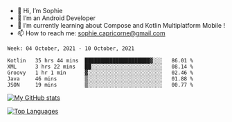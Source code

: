 - 👋 Hi, I’m Sophie
- 👀 I’m an Android Developer
- 🌱 I’m currently learning about Compose and Kotlin Multiplatform Mobile !
- 📫 How to reach me: sophie.capricorne@gmail.com


<!--START_SECTION:waka-->
```text
Week: 04 October, 2021 - 10 October, 2021

Kotlin   35 hrs 44 mins  █████████████████████▓░░░   86.01 % 
XML      3 hrs 22 mins   ██░░░░░░░░░░░░░░░░░░░░░░░   08.14 % 
Groovy   1 hr 1 min      ▓░░░░░░░░░░░░░░░░░░░░░░░░   02.46 % 
Java     46 mins         ▒░░░░░░░░░░░░░░░░░░░░░░░░   01.88 % 
JSON     19 mins         ▒░░░░░░░░░░░░░░░░░░░░░░░░   00.77 % 
```
<!--END_SECTION:waka-->

[![My GitHub stats](https://github-readme-stats.vercel.app/api?username=sophicapri&show_icons=true&theme=buefy)](https://github.com/anuraghazra/github-readme-stats)

[![Top Languages](https://github-readme-stats.vercel.app/api/top-langs/?username=sophicapri&langs_count=2&layout=compact)](https://github.com/anuraghazra/github-readme-stats)

